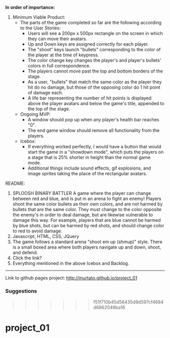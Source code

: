 **In order of importance:**

1. Minimum Viable Product:
    - The parts of the game completed so far are the following according to the User Stories:
        - Users will see a 200px x 500px rectangle on the screen in which they can move their avatars.
        - Up and Down keys are assigned correctly for each player.
        - The "shoot" keys launch "bullets" corresponding to the color of the player at the time of keypress.
        - The color change key changes the player's and player's bullets' colors in full correspondence.
        - The players cannot move past the top and bottom borders of the stage.
        - As a user, "bullets" that match the same color as the player they hit do no damage, but those of the opposing color do 1 hit point of damage each.
        - A life bar representing the number of hit points is displayed above the player avatars and below the game's title, appended to the top of the stage.
    - Ongoing MVP:
        - A window should pop up when any player's health bar reaches "0".
        - The end game window should remove all functionality from the players.
    - Icebox:
        - If everything worked perfectly, I would have a button that would start the game in a "showdown mode", which puts the players on a stage that is 25% shorter in height than the normal game mode.
        - Additional things include sound effects, gif explosions, and image sprites taking the place of the rectangular avatars.

README:
1. SPLOOSH BINARY BATTLER
    A game where the player can change between red and blue, and is put in an arena to fight an enemy! Players shoot the same color bullets as their own colors, and are not harmed by bullets that are the same color. They must change to the color opposite the enemy's in order to deal damage, but are likewise vulnerable to damage this way. For example, players that are blue cannot be harmed by blue shots, but can be harmed by red shots, and should change color to red to avoid damage.
2. Javascript, HTML, CSS, JQuery
3. The game follows a standard arena "shoot em up (shmup)" style. There is a small boxed area where both players navigate up and down, shoot, and defend.
4. Click the link?
5. Everything mentioned in the above Icebox and Backlog.

---

Link to github pages project:
http://murtato.github.io/project_01

### Suggestions


>>>>>>> f51f710b45d56435d9d597cf4684d6862049ba16
# project_01
